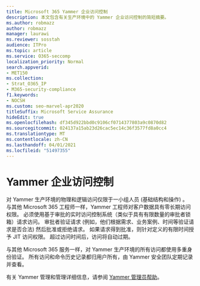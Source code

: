 ```yaml
---
title: Microsoft 365 Yammer 企业访问控制
description: 本文包含有关生产环境中的 Yammer 企业访问控制的简短摘要。
ms.author: robmazz
author: robmazz
manager: laurawi
ms.reviewer: sosstah
audience: ITPro
ms.topic: article
ms.service: O365-seccomp
localization_priority: Normal
search.appverid:
- MET150
ms.collection:
- Strat_O365_IP
- M365-security-compliance
f1.keywords:
- NOCSH
ms.custom: seo-marvel-apr2020
titleSuffix: Microsoft Service Assurance
hideEdit: true
ms.openlocfilehash: df345d922bbd0c9106cf0714377803a9c0870d82
ms.sourcegitcommit: 024137a15ab23d26cac5ec14c36f3577fd8a0cc4
ms.translationtype: MT
ms.contentlocale: zh-CN
ms.lasthandoff: 04/01/2021
ms.locfileid: "51497355"
---
```

# <a name="yammer-enterprise-access-controls"></a>Yammer 企业访问控制 

对 Yammer 生产环境的物理和逻辑访问仅限于一小组人员 (基础结构和操作) 。 与其他 Microsoft 365 工程师一样，Yammer 工程师对客户数据具有零长期访问权限。 必须使用基于审批的实时访问控制系统（类似于具有有限数量的审批者锁箱）请求访问。 审批者验证请求 (例如，他们根据需求、业务案例、时间等验证请求是否合法) 然后批准或拒绝请求。 如果请求得到批准，则针对定义的有限时间授予 JIT 访问权限。 超过访问时间后，访问将自动过期。

与其他 Microsoft 365 服务一样，对 Yammer 生产环境的所有访问都使用多重身份验证。 所有访问和命令历史记录都归用户所有，由 Yammer 安全团队定期记录并查看。

有关 Yammer 管理和管理详细信息，请参阅 [Yammer 管理员帮助](/yammer/yammer-landing-page)。